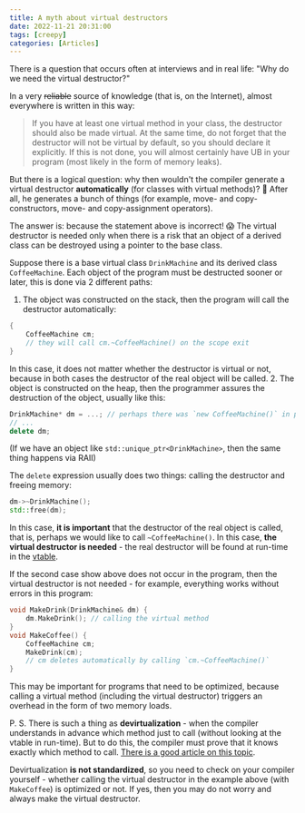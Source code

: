```yaml
---
title: A myth about virtual destructors
date: 2022-11-21 20:31:00
tags: [creepy]
categories: [Articles]
---
```


There is a question that occurs often at interviews and in real life: "Why do we need the virtual destructor?"

In a very ~~reliable~~ source of knowledge (that is, on the Internet), almost everywhere is written in this way:
> If you have at least one virtual method in your class, the destructor should also be made virtual.
At the same time, do not forget that the destructor will not be virtual by default,
so you should declare it explicitly. If this is not done, you will almost certainly have UB in your program (most likely in the form of memory leaks).

But there is a logical question: why then wouldn't the compiler generate a virtual destructor **automatically** (for classes with virtual methods)? 🤔
After all, he generates a bunch of things (for example, move- and copy-constructors, move- and copy-assignment operators).

The answer is: because the statement above is incorrect! 😱
The virtual destructor is needed only when there is a risk that an object of a derived class can be destroyed using a pointer to the base class.

Suppose there is a base virtual class `DrinkMachine` and its derived class `CoffeeMachine`.
Each object of the program must be destructed sooner or later, this is done via 2 different paths:
1. The object was constructed on the stack, then the program will call the destructor automatically:
```c++
{
    CoffeeMachine cm;
    // they will call cm.~CoffeeMachine() on the scope exit
}
```
In this case, it does not matter whether the destructor is virtual or not,
because in both cases the destructor of the real object will be called.
2. The object is constructed on the heap, then the programmer assures the destruction of the object, usually like this:
```c++
DrinkMachine* dm = ...; // perhaps there was `new CoffeeMachine()` in place of `...`
// ...
delete dm;
```
(If we have an object like `std::unique_ptr<DrinkMachine>`, then the same thing happens via RAII)

The `delete` expression usually does two things: calling the destructor and freeing memory:
```c++
dm->~DrinkMachine();
std::free(dm);
```

In this case, **it is important** that the destructor of the real object is called,
that is, perhaps we would like to call `~CoffeeMachine()`. In this case, **the virtual destructor is needed** -
the real destructor will be found at run-time in the [vtable](https://en.wikipedia.org/wiki/Virtual_method_table).

If the second case show above does not occur in the program, then the virtual destructor is not needed - for example, everything works without errors in this program:
```c++
void MakeDrink(DrinkMachine& dm) {
    dm.MakeDrink(); // calling the virtual method
}
void MakeCoffee() {
    CoffeeMachine cm;
    MakeDrink(cm);
    // cm deletes automatically by calling `cm.~CoffeeMachine()`
}
```

This may be important for programs that need to be optimized,
because calling a virtual method (including the virtual destructor) triggers an overhead in the form of two memory loads.

P. S. There is such a thing as **devirtualization** -
when the compiler understands in advance which method just to call
(without looking at the vtable in run-time).
But to do this, the compiler must prove that it knows exactly which method to call.
[There is a good article on this topic](https://blog.feabhas.com/2022/11/using-final-in-c-to-improve-performance/).

Devirtualization **is not standardized**, so you need to check on your compiler yourself -
whether calling the virtual destructor in the example above (with `MakeCoffee`) is optimized or not.
If yes, then you may do not worry and always make the virtual destructor.
